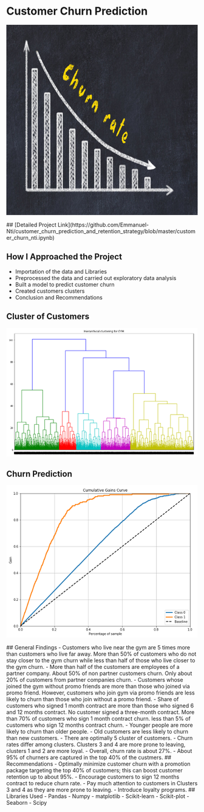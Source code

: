 # Customer Churn Prediction
<p align ="center">
   <img src = "images/churn rate.jpg" width="1000" 
     height="500">
 </p>
## [Detailed Project Link](https://github.com/Emmanuel-Nti/customer_churn_prediction_and_retention_strategy/blob/master/customer_churn_nti.ipynb)

## How I Approached the Project
- Importation of the data and Libraries
- Preprocessed the data and carried out exploratory data analysis 
- Built a model to predict customer churn
- Created customers clusters
- Conclusion and Recommendations
 
## Cluster of Customers
<p align ="center">
   <img src = "images/clusters.PNG">
 </p>
 
## Churn Prediction 
 <p align ="center">
   <img src = "images/cummulative gains.PNG">
 </p>
## General Findings
- Customers who live near the gym are 5 times more than customers who live far away. More than 50% of customers who do not stay closer to the gym churn while less than half of those who live closer to the gym churn.
- More than half of the customers are employees of a partner company. About 50% of non partner customers churn. Only about 20% of customers from partner companies churn.
- Customers whose joined the gym without promo friends are more than those who joined via promo friend. However, customers who join gym via promo friends are less likely to churn than those who join without a promo friend.
- Share of customers who signed 1 month contract are more than those who signed 6 and 12 months contract. No customer signed a three-month contract. More than 70% of customers who sign 1 month contract churn. less than 5% of customers who sign 12 months contract churn.
- Younger people are more likely to churn than older people.
- Old customers are less likely to churn than new customers.
- There are optimally 5 cluster of customers.
- Churn rates differ among clusters. Clusters 3 and 4 are more prone to leaving, clusters 1 and 2 are more loyal.
- Overall, churn rate is about 27%.
- About 95% of churners are captured in the top 40% of the custmers.
## Recommendations
- Optimally minimize customer churn with a promotion package targeting the top 40% of customers; this can boost customer retention up to about 95%.
- Encourage customers to sign 12 months contract to reduce churn rate.
- Pay much attention to customers in Clusters 3 and 4 as they are more prone to leaving.
- Introduce loyalty programs.
## Libraries Used
- Pandas 
- Numpy 
- matplotlib
- Scikit-learn 
- Scikit-plot
- Seaborn
- Scipy 
